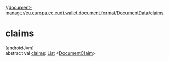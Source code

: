 //[document-manager](../../../index.md)/[eu.europa.ec.eudi.wallet.document.format](../index.md)/[DocumentData](index.md)/[claims](claims.md)

# claims

[androidJvm]\
abstract
val [claims](claims.md): [List](https://kotlinlang.org/api/latest/jvm/stdlib/kotlin-stdlib/kotlin.collections/-list/index.html)
&lt;[DocumentClaim](../-document-claim/index.md)&gt;
